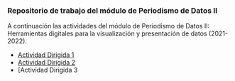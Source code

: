 ### Repositorio de trabajo del módulo de Periodismo de Datos II ###  
A continuación las actividades del módulo de Periodismo de Datos II: Herramientas digitales para la visualización y presentación de datos (2021-2022).   
- [Actividad Dirigida 1](https://github.com/nebrijas/csaldanag-web/blob/main/ad1.md)
- [Actividad Dirigida 2](https://github.com/nebrijas/csaldanag-web/blob/main/AD2.md)
- [Actividad Dirigida 3
